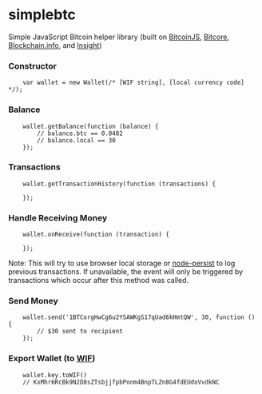 simplebtc
==============

Simple JavaScript Bitcoin helper library (built on [BitcoinJS](http://bitcoinjs.org/), [Bitcore](http://bitcore.io/), [Blockchain.info](http://blockchain.info/), and [Insight](http://insight.bitpay.com/))


### Constructor

```
	var wallet = new Wallet(/* [WIF string], [local currency code] */);
```

### Balance

```
	wallet.getBalance(function (balance) {
		// balance.btc == 0.0482
		// balance.local == 30
	});
```

### Transactions

```
	wallet.getTransactionHistory(function (transactions) {

	});
```

### Handle Receiving Money

```
	wallet.onReceive(function (transaction) {

	});
```

Note: This will try to use browser local storage or [node-persist](https://github.com/simonlast/node-persist) to log previous transactions. If unavailable, the event will only be triggered by transactions which occur after this method was called.

### Send Money

```
	wallet.send('1BTCorgHwCg6u2YSAWKgS17qUad6kHmtQW', 30, function () {
		// $30 sent to recipient
	});
```

### Export Wallet (to [WIF](https://en.bitcoin.it/wiki/Wallet_import_format))

```
	wallet.key.toWIF()
	// KxMhr6RcBk9N2D8sZTsbjjfpbPonm4BnpTLZn8G4fdEUdoVvdkNC
```
